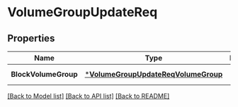 # VolumeGroupUpdateReq

## Properties
Name | Type | Description | Notes
------------ | ------------- | ------------- | -------------
**BlockVolumeGroup** | [***VolumeGroupUpdateReqVolumeGroup**](VolumeGroupUpdateReq_VolumeGroup.md) |  | [default to null]

[[Back to Model list]](../README.md#documentation-for-models) [[Back to API list]](../README.md#documentation-for-api-endpoints) [[Back to README]](../README.md)


